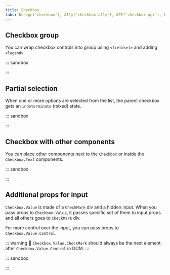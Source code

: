 ```yaml
---
title: Checkbox
tabs: Design('checkbox'), A11y('checkbox-a11y'), API('checkbox-api'), Example('checkbox-code'), Changelog('checkbox-changelog')
---
```


## Checkbox group

You can wrap checkbox controls into group using `<fieldset>` and adding `<legend>`.

::: sandbox

<script lang="tsx">
  export Demo from 'stories/components/checkbox/docs/examples/basic_usage.tsx';
</script>

:::

## Partial selection

When one or more options are selected from the list, the parent checkbox gets an `indeterminate` (mixed) state.

::: sandbox

<script lang="tsx">
  export Demo from 'stories/components/checkbox/docs/examples/partial_selection.tsx';
</script>

:::

## Checkbox with other components

You can place other components next to the `Checkbox` or inside the `Checkbox.Text` components.

::: sandbox

<script lang="tsx">
  export Demo from 'stories/components/checkbox/docs/examples/checkbox_with_other_components.tsx';
</script>

:::

## Additional props for input

`Checkbox.Value` is made of a `CheckMark` div and a hidden input. When you pass props to `Checkbox.Value`, it passes specific set of them to input props and all others goes to `CheckMark` div. 

For more control over the input, you can pass props to `Checkbox.Value.Control`.

::: warning
:rotating_light: `Checkbox.Value.CheckMark` should always be the next element after `Checkbox.Value.Control` in DOM.
:::

::: sandbox

<script lang="tsx">
  export Demo from 'stories/components/checkbox/docs/examples/additional_props_for_input.tsx';
</script>

:::
